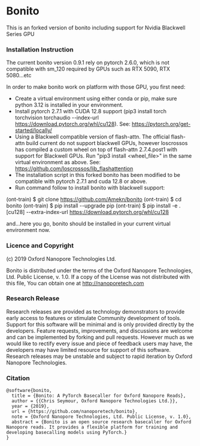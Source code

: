 # Bonito

This is an forked version of bonito including support for Nvidia Blackwell Series GPU

### Installation Instruction

The current bonito version 0.9.1 rely on pytorch 2.6.0, which is not compatible with sm_120 required by GPUs such as RTX 5090, RTX 5080...etc

In order to make bonito work on platform with those GPU, you first need:
* Create a virtual environment using either conda or pip, make sure python 3.12 is installed in your environment.
* Install pytorch 2.7.1 with CUDA 12.8 support (pip3 install torch torchvision torchaudio --index-url https://download.pytorch.org/whl/cu128). See: https://pytorch.org/get-started/locally/
* Using a Blackwell compatible version of flash-attn. The official flash-attn build current do not support blackwell GPUs, however loscrossos has compiled a custom wheel on top of flash-attn 2.7.4.post1 with support for Blackwell GPUs. Run "pip3 install <wheel_file>" in the same virtual environment as above. See: https://github.com/loscrossos/lib_flashattention
* The installation script in this forked bonito has been modified to be compatible with pytorch 2.7.1 and cuda 12.8 or above.
* Run command follow to install bonito with blackwell support:

(ont-train) $ git clone https://github.com/Amekn/bonito
(ont-train) $ cd bonito
(ont-train) $ pip install --upgrade pip
(ont-train) $ pip install -e .[cu128] --extra-index-url https://download.pytorch.org/whl/cu128

and...here you go, bonito should be installed in your current virtual environment now. 

### Licence and Copyright
(c) 2019 Oxford Nanopore Technologies Ltd.

Bonito is distributed under the terms of the Oxford Nanopore
Technologies, Ltd.  Public License, v. 1.0.  If a copy of the License
was not distributed with this file, You can obtain one at
http://nanoporetech.com

### Research Release

Research releases are provided as technology demonstrators to provide early access to features or stimulate Community development of tools. Support for this software will be minimal and is only provided directly by the developers. Feature requests, improvements, and discussions are welcome and can be implemented by forking and pull requests. However much as we would like to rectify every issue and piece of feedback users may have, the developers may have limited resource for support of this software. Research releases may be unstable and subject to rapid iteration by Oxford Nanopore Technologies.

### Citation

```
@software{bonito,
  title = {Bonito: A PyTorch Basecaller for Oxford Nanopore Reads},
  author = {{Chris Seymour, Oxford Nanopore Technologies Ltd.}},
  year = {2019},
  url = {https://github.com/nanoporetech/bonito},
  note = {Oxford Nanopore Technologies, Ltd. Public License, v. 1.0},
  abstract = {Bonito is an open source research basecaller for Oxford Nanopore reads. It provides a flexible platform for training and developing basecalling models using PyTorch.}
}
```